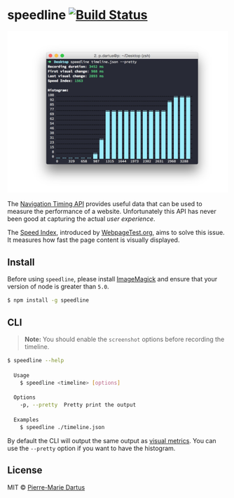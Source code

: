 # speedline [![Build Status](https://travis-ci.org/pmdartus/speed-index.svg?branch=master)](https://travis-ci.org/pmdartus/speed-index)

![speedline screenshot](/screenshot.png?raw=true)

The [Navigation Timing API](https://developer.mozilla.org/en-US/docs/Web/API/Navigation_timing_API) provides useful data that can be used to measure the performance of a website. Unfortunately this API has never been good at capturing the actual *user experience*.

The [Speed Index](https://sites.google.com/a/webpagetest.org/docs/using-webpagetest/metrics/speed-index), introduced by [WebpageTest.org](http://www.webpagetest.org/), aims to solve this issue. It measures how fast the page content is visually displayed.

## Install
Before using `speedline`, please install [ImageMagick](http://www.imagemagick.org/script/index.php) and ensure that your version of node is greater than `5.0`.

```bash
$ npm install -g speedline
```

## CLI

> **Note:** You should enable the `screenshot` options before recording the timeline.

```bash
$ speedline --help

  Usage
    $ speedline <timeline> [options]

  Options
    -p, --pretty  Pretty print the output

  Examples
    $ speedline ./timeline.json
```

By default the CLI will output the same output as [visual metrics](https://github.com/WPO-Foundation/visualmetrics). You can use the `--pretty` option if you want to have the histogram.

## License

MIT © [Pierre-Marie Dartus](https://github.com/pmdartus)

